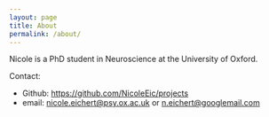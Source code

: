 ```yaml
---
layout: page
title: About
permalink: /about/
---
```


Nicole is a PhD student in Neuroscience at the University of Oxford.

Contact:
* Github: https://github.com/NicoleEic/projects
* email: nicole.eichert@psy.ox.ac.uk or n.eichert@googlemail.com
